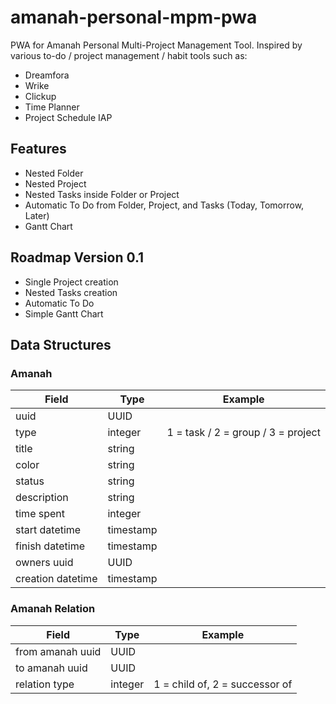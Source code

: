 # amanah-personal-mpm-pwa
PWA for Amanah Personal Multi-Project Management Tool.
Inspired by various to-do / project management / habit tools such as:
- Dreamfora
- Wrike
- Clickup
- Time Planner
- Project Schedule IAP

## Features
- Nested Folder
- Nested Project
- Nested Tasks inside Folder or Project
- Automatic To Do from Folder, Project, and Tasks (Today, Tomorrow, Later)
- Gantt Chart

## Roadmap Version 0.1
- Single Project creation
- Nested Tasks creation
- Automatic To Do
- Simple Gantt Chart

## Data Structures

### Amanah
|Field|Type|Example|
|---|---|---|
|uuid|UUID||
|type|integer|1 = task / 2 = group / 3 = project|
|title|string||
|color|string||
|status|string||
|description|string||
|time spent|integer||
|start datetime|timestamp||
|finish datetime|timestamp||
|owners uuid|UUID||
|creation datetime|timestamp||

### Amanah Relation
|Field|Type|Example|
|---|---|---|
|from amanah uuid|UUID||
|to amanah uuid|UUID||
|relation type|integer|1 = child of, 2 = successor of|
